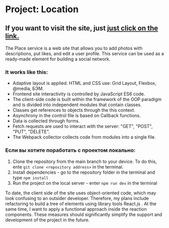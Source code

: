 # Project: Location

## If you want to visit the site, just [just click on the link.](https://mycodetherapy.github.io/mesto/index.html)

The Place service is a web site that allows you to add photos with descriptions, put likes, and edit a user profile.
This service can be used as a ready-made element for building a social network.

### It works like this:

- Adaptive layout is applied. HTML and CSS use: Grid Layout, Flexbox, @media, БЭМ.
- Frontend site interactivity is controlled by JavaScript ES6 code.
- The client-side code is built within the framework of the OOP paradigm and is divided into independent modules that contain classes.
- Classes get references to objects through the this context.
- Asynchrony in the control file is based on Callback functions.
- Data is collected through forms.
- Fetch requests are used to interact with the server: "GET", "POST", "PUT", "DELETE".
- The Webpack collector collects code from modules into a single file.

### Если вы хотите поработать с проектом локально:

1. Clone the repository from the main branch to your device. To do this, ente `git clone <repository address>` in the terminal.
2. Install dependencies - go to the repository folder in the terminal and type `npm install`
3. Run the project on the local server - enter `npm run dev` in the terminal

To date, the client side of the site uses object-oriented code, which may look confusing to an outsider developer. Therefore, my plans include refactoring to build a tree of elements using library tools React.js . At the same time, I want to apply a functional approach inside the reaction components. These measures should significantly simplify the support and development of the project in the future.
